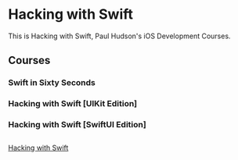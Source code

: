 # Hacking with Swift
This is Hacking with Swift, Paul Hudson's iOS Development Courses.

## Courses
### Swift in Sixty Seconds
### Hacking with Swift [UIKit Edition]
### Hacking with Swift [SwiftUI Edition]

##
[Hacking with Swift](https://www.hackingwithswift.com/)
